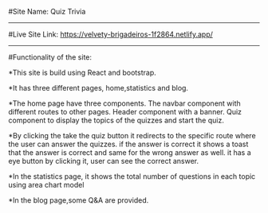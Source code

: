 #Site Name: Quiz Trivia

------------------------------------------------------------------

#Live Site Link: https://velvety-brigadeiros-1f2864.netlify.app/

------------------------------------------------------------------

#Functionality of the site:

*This site is build using React and bootstrap.
 
 *It has three different pages, home,statistics and blog.
 
 *The home page have three components. The navbar component with different routes to other pages. Header component with a banner. Quiz component to display the topics of the quizzes and start the quiz. 

 *By clicking the take the quiz button it redirects to the specific route where the user can answer the quizzes. if the answer is correct it shows a toast that the answer is correct and same for the wrong answer as well. it has a eye button by clicking it, user can see the correct answer.

 *In the statistics page, it shows the total number of questions in each topic using area chart model

 *In the blog page,some Q&A are provided.

